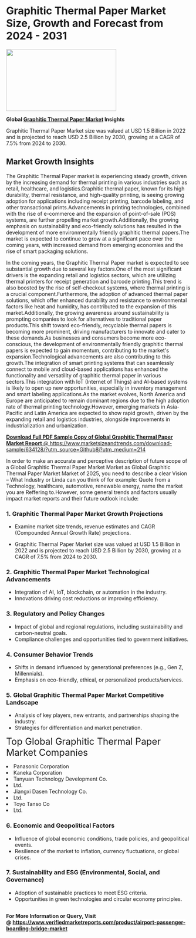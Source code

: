<H1>Graphitic Thermal Paper Market Size, Growth and Forecast from 2024 - 2031</H1><img class="aligncenter size-medium wp-image-584254" src="https://thirdeyenews.in/wp-content/uploads/2024/09/Global-Market-Research-300x168.jpeg" alt="" width="300" height="168" /><p><strong>Global&nbsp;<a href="https://www.marketsizeandtrends.com/download-sample/634128/?utm_source=Github8j?utm_medium=214">Graphitic Thermal Paper Market</a> Insights</strong></p><p>Graphitic Thermal Paper Market size was valued at USD 1.5 Billion in 2022 and is projected to reach USD 2.5 Billion by 2030, growing at a CAGR of 7.5% from 2024 to 2030.</p><p><h2>Market Growth Insights</h2> <p>The Graphitic Thermal Paper market is experiencing steady growth, driven by the increasing demand for thermal printing in various industries such as retail, healthcare, and logistics.Graphitic thermal paper, known for its high durability, thermal resistance, and high-quality printing, is seeing growing adoption for applications including receipt printing, barcode labeling, and other transactional prints.Advancements in printing technologies, combined with the rise of e-commerce and the expansion of point-of-sale (POS) systems, are further propelling market growth.Additionally, the growing emphasis on sustainability and eco-friendly solutions has resulted in the development of more environmentally friendly graphitic thermal papers.The market is expected to continue to grow at a significant pace over the coming years, with increased demand from emerging economies and the rise of smart packaging solutions.<a href="#"></a></p> <p>In the coming years, the Graphitic Thermal Paper market is expected to see substantial growth due to several key factors.One of the most significant drivers is the expanding retail and logistics sectors, which are utilizing thermal printers for receipt generation and barcode printing.This trend is also boosted by the rise of self-checkout systems, where thermal printing is a crucial component.Furthermore, the adoption of advanced thermal paper solutions, which offer enhanced durability and resistance to environmental factors like heat and humidity, has contributed to the expansion of this market.Additionally, the growing awareness around sustainability is prompting companies to look for alternatives to traditional paper products.This shift toward eco-friendly, recyclable thermal papers is becoming more prominent, driving manufacturers to innovate and cater to these demands.As businesses and consumers become more eco-conscious, the development of environmentally friendly graphitic thermal papers is expected to gain momentum, contributing to the market's expansion.Technological advancements are also contributing to this growth.The integration of smart printing systems that can seamlessly connect to mobile and cloud-based applications has enhanced the functionality and versatility of graphitic thermal paper in various sectors.This integration with IoT (Internet of Things) and AI-based systems is likely to open up new opportunities, especially in inventory management and smart labeling applications.As the market evolves, North America and Europe are anticipated to remain dominant regions due to the high adoption rate of thermal printing technology.However, emerging markets in Asia-Pacific and Latin America are expected to show rapid growth, driven by the expanding retail and logistics industries, alongside improvements in industrialization and urbanization.<a href="#"></p><p><span class=""><strong>Download Full PDF Sample Copy of Global Graphitic Thermal Paper Market Report</strong> @ <a href="https://www.marketsizeandtrends.com/download-sample/634128/?utm_source=Github8j?utm_medium=214" target="_blank">https://www.marketsizeandtrends.com/download-sample/634128/?utm_source=Github8j?utm_medium=214</a></span></p><p>In order to make an accurate and perceptive description of future scope of a Global&nbsp;Graphitic Thermal Paper Market Market as Global&nbsp;Graphitic Thermal Paper Market Market of 2025, you need to describe a clear Vision &ndash; What Industry or Linda can you think of for example: Quote from a Technology, healthcare, automotive, renewable energy, name the market you are Reffering to.However, some general trends and factors usually impact market reports and their future outlook include:</p><h3>1.&nbsp;<strong>Graphitic Thermal Paper Market Growth Projections</strong></h3><ul><li>Examine market size trends, revenue estimates and CAGR (Compounded Annual Growth Rate) projections.</li><li><p>Graphitic Thermal Paper Market size was valued at USD 1.5 Billion in 2022 and is projected to reach USD 2.5 Billion by 2030, growing at a CAGR of 7.5% from 2024 to 2030.</p></li></ul><h3>2.&nbsp;<strong>Graphitic Thermal Paper Market Technological Advancements</strong></h3><ul><li>Integration of AI, IoT, blockchain, or automation in the industry.</li><li>Innovations driving cost reductions or improving efficiency.</li></ul><h3>3.&nbsp;<strong>Regulatory and Policy Changes</strong></h3><ul><li>Impact of global and regional regulations, including sustainability and carbon-neutral goals.</li><li>Compliance challenges and opportunities tied to government initiatives.</li></ul><h3>4.&nbsp;<strong>Consumer Behavior Trends</strong></h3><ul><li>Shifts in demand influenced by generational preferences (e.g., Gen Z, Millennials).</li><li>Emphasis on eco-friendly, ethical, or personalized products/services.</li></ul><h3>5.&nbsp;<strong>Global Graphitic Thermal Paper Market Competitive Landscape</strong></h3><ul><li>Analysis of key players, new entrants, and partnerships shaping the industry.</li><li>Strategies for differentiation and market penetration.</li></ul><p data-pm-slice="1 1 []"><span style="color: inherit; font-family: inherit; font-size: 25px;">Top Global Graphitic Thermal Paper Market Companies</span></p><div class="" data-test-id=""><p><li>Panasonic Corporation</li><li> Kaneka Corporation</li><li> Tanyuan Technology Development Co.</li><li> Ltd.</li><li> Jiangxi Dasen Technology Co.</li><li> Ltd.</li><li> Toyo Tanso Co</li><li> Ltd.</li></p></div><h3>6.&nbsp;<strong>Economic and Geopolitical Factors</strong></h3><ul><li>Influence of global economic conditions, trade policies, and geopolitical events.</li><li>Resilience of the market to inflation, currency fluctuations, or global crises.</li></ul><h3>7.&nbsp;<strong>Sustainability and ESG (Environmental, Social, and Governance)</strong></h3><ul><li>Adoption of sustainable practices to meet ESG criteria.</li><li>Opportunities in green technologies and circular economy principles.</li></ul><h2><strong style="font-size: 14px;">For More Information or Query, Visit @&nbsp;</strong><a style="background-color: #ffffff; font-size: 14px;" href="https://www.marketsizeandtrends.com/report/graphitic-thermal-paper-market/" target="_blank">https://www.verifiedmarketreports.com/product/airport-passenger-boarding-bridge-market</a></h2>